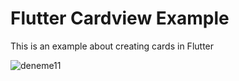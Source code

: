 # Flutter Cardview Example

This is an example about creating cards in Flutter 

![deneme11](https://user-images.githubusercontent.com/23746859/39024023-88c66aa2-443e-11e8-8302-aa026aa5c724.gif)

